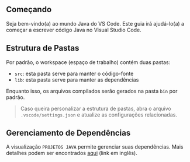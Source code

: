 ## Começando

Seja bem-vindo(a) ao mundo Java do VS Code. Este guia irá ajudá-lo(a) a começar a escrever código Java no Visual Studio Code.

## Estrutura de Pastas

Por padrão, o workspace (espaço de trabalho) contém duas pastas:

- `src`: esta pasta serve para manter o código-fonte
- `lib`: esta pasta serve para manter as dependências

Enquanto isso, os arquivos compilados serão gerados na pasta `bin` por padrão.

> Caso queira personalizar a estrutura de pastas, abra o arquivo `.vscode/settings.json` e atualize as configurações relacionadas.

## Gerenciamento de Dependências

A visualização `PROJETOS JAVA` permite gerenciar suas dependências. Mais detalhes podem ser encontrados [aqui](https://github.com/microsoft/vscode-java-dependency#manage-dependencies) (link em inglês).

